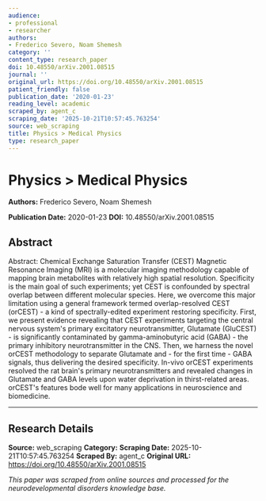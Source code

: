 ```yaml
---
audience:
- professional
- researcher
authors:
- Frederico Severo, Noam Shemesh
category: ''
content_type: research_paper
doi: 10.48550/arXiv.2001.08515
journal: ''
original_url: https://doi.org/10.48550/arXiv.2001.08515
patient_friendly: false
publication_date: '2020-01-23'
reading_level: academic
scraped_by: agent_c
scraping_date: '2025-10-21T10:57:45.763254'
source: web_scraping
title: Physics > Medical Physics
type: research_paper
---
```

# Physics > Medical Physics

**Authors:** Frederico Severo, Noam Shemesh

**Publication Date:** 2020-01-23
**DOI:** 10.48550/arXiv.2001.08515

## Abstract

Abstract:
Chemical Exchange Saturation Transfer (CEST) Magnetic Resonance Imaging (MRI) is a molecular imaging methodology capable of mapping brain metabolites with relatively high spatial resolution. Specificity is the main goal of such experiments; yet CEST is confounded by spectral overlap between different molecular species. Here, we overcome this major limitation using a general framework termed overlap-resolved CEST (orCEST) - a kind of spectrally-edited experiment restoring specificity. First, we present evidence revealing that CEST experiments targeting the central nervous system's primary excitatory neurotransmitter, Glutamate (GluCEST) - is significantly contaminated by gamma-aminobutyric acid (GABA) - the primary inhibitory neurotransmitter in the CNS. Then, we harness the novel orCEST methodology to separate Glutamate and - for the first time - GABA signals, thus delivering the desired specificity. In-vivo orCEST experiments resolved the rat brain's primary neurotransmitters and revealed changes in Glutamate and GABA levels upon water deprivation in thirst-related areas. orCEST's features bode well for many applications in neuroscience and biomedicine.

---

## Research Details

**Source:** web_scraping
**Category:** 
**Scraping Date:** 2025-10-21T10:57:45.763254
**Scraped By:** agent_c
**Original URL:** https://doi.org/10.48550/arXiv.2001.08515

*This paper was scraped from online sources and processed for the neurodevelopmental disorders knowledge base.*